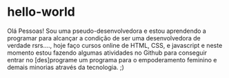 # hello-world

Olá Pessoas!
Sou uma pseudo-desenvolvedora e estou aprendendo a programar para alcançar a condição de ser uma desenvolvedora de verdade rsrs...., 
hoje faço cursos online de HTML, CSS, e javascript e neste momento estou fazendo algumas atividades no Github para  conseguir entrar no [des]programe um programa para o empoderamento feminino e demais minorias através da tecnologia.
 ;)

